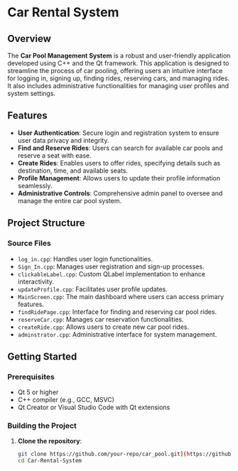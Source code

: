 # Car Rental System

## Overview

The **Car Pool Management System** is a robust and user-friendly application developed using C++ and the Qt framework. This application is designed to streamline the process of car pooling, offering users an intuitive interface for logging in, signing up, finding rides, reserving cars, and managing rides. It also includes administrative functionalities for managing user profiles and system settings.

## Features

- **User Authentication**: Secure login and registration system to ensure user data privacy and integrity.
- **Find and Reserve Rides**: Users can search for available car pools and reserve a seat with ease.
- **Create Rides**: Enables users to offer rides, specifying details such as destination, time, and available seats.
- **Profile Management**: Allows users to update their profile information seamlessly.
- **Administrative Controls**: Comprehensive admin panel to oversee and manage the entire car pool system.

## Project Structure

### Source Files

- `log_in.cpp`: Handles user login functionalities.
- `Sign_In.cpp`: Manages user registration and sign-up processes.
- `clickableLabel.cpp`: Custom QLabel implementation to enhance interactivity.
- `updateProfile.cpp`: Facilitates user profile updates.
- `MainScreen.cpp`: The main dashboard where users can access primary features.
- `findRidePage.cpp`: Interface for finding and reserving car pool rides.
- `reserveCar.cpp`: Manages car reservation functionalities.
- `createRide.cpp`: Allows users to create new car pool rides.
- `adminstrator.cpp`: Administrative interface for system management.


## Getting Started

### Prerequisites

- Qt 5 or higher
- C++ compiler (e.g., GCC, MSVC)
- Qt Creator or Visual Studio Code with Qt extensions

### Building the Project

1. **Clone the repository**:
   ```bash
   git clone https://github.com/your-repo/car_pool.git](https://github.com/chitransh7619/Car-Rental-System.git
   cd Car-Rental-System
